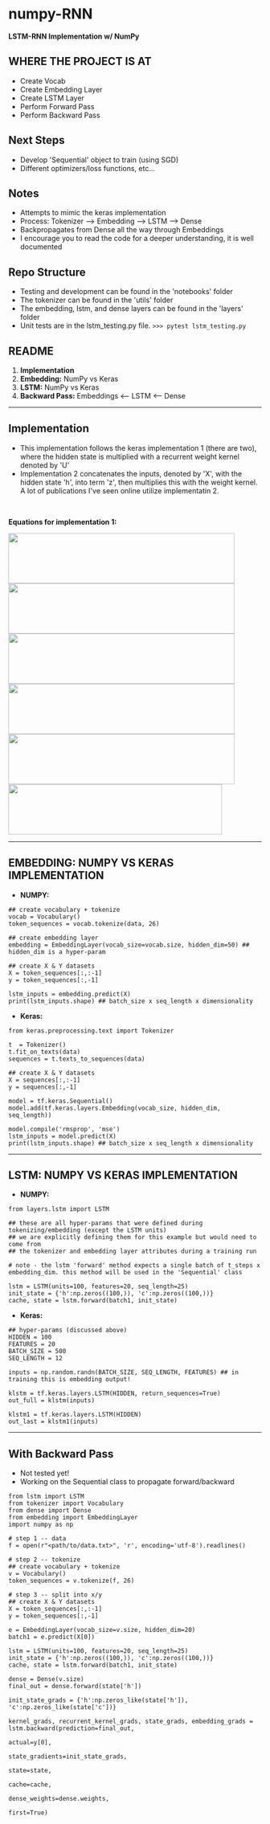 # numpy-RNN
**LSTM-RNN Implementation w/ NumPy**


## WHERE THE PROJECT IS AT
* Create Vocab
* Create Embedding Layer
* Create LSTM Layer
* Perform Forward Pass
* Perform Backward Pass

## Next Steps
* Develop 'Sequential' object to train (using SGD)
* Different optimizers/loss functions, etc...

## Notes
* Attempts to mimic the keras implementation
* Process: Tokenizer --> Embedding --> LSTM --> Dense
* Backpropagates from Dense all the way through Embeddings
* I encourage you to read the code for a deeper understanding, it is well documented

## Repo Structure
* Testing and development can be found in the 'notebooks' folder
* The tokenizer can be found in the 'utils' folder
* The embedding, lstm, and dense layers can be found in the 'layers' folder
* Unit tests are in the lstm_testing.py file. ```>>> pytest lstm_testing.py```

## README
1. **Implementation**
2. **Embedding:** NumPy vs Keras
3. **LSTM:** NumPy vs Keras
4. **Backward Pass:** Embeddings <-- LSTM <-- Dense
-----

## Implementation

* This implementation follows the keras implementation 1 (there are two), where the hidden state is multiplied with a recurrent weight kernel denoted by 'U'
* Implementation 2 concatenates the inputs, denoted by 'X', with the hidden state 'h', into term 'z', then multiplies this with the weight kernel. A lot of publications I've seen online utilize implementatin 2.

<br>

**Equations for implementation 1:**

<img src="https://latex.codecogs.com/svg.latex?f_%7Bt%7D%3D%5Csigma%28W_%7Bf%7DX_%7Bt%7D%2BU_%7Bf%7Dh_%7Bt-1%7D%2Bb_%7Bf%7D%29" height="100" width="450">

<img src="https://latex.codecogs.com/svg.latex?i_%7Bt%7D%3D%5Csigma%28W_%7Bi%7DX_%7Bt%7D%2BU_%7Bi%7Dh_%7Bt-1%7D%2Bb_%7Bi%7D%29" height="100" width="450">

<img src="https://latex.codecogs.com/svg.latex?o_%7Bt%7D%3D%5Csigma%28W_%7Bo%7DX_%7Bt%7D%2BU_%7Bo%7Dh_%7Bt-1%7D%2Bb_%7Bo%7D%29" height="100" width="450">

<img src="https://latex.codecogs.com/svg.latex?%5Cbar%7Bc%7D%3D%5Csigma%28W_%7Bc%7DX_%7Bt%7D%2BU_%7Bc%7Dh_%7Bt-1%7D%2Bb_%7Bc%7D%29" height="100" width="450">

<img src="https://latex.codecogs.com/svg.latex?c_%7Bt%7D%3Df_%7Bt%7D%2Ac_%7Bt-1%7D%2Bi_%7Bt%7D%2A%5Cbar%7Bc_%7Bt%7D%7D" height="100" width="450">

<img src="https://latex.codecogs.com/svg.latex?h_%7Bt%7D%3Do_%7Bt%7D%2Atanh%28c_%7Bt%7D%29" height="100" width="425">


-----
## **EMBEDDING:** NUMPY VS KERAS IMPLEMENTATION
* **NUMPY:**
```
## create vocabulary + tokenize
vocab = Vocabulary()
token_sequences = vocab.tokenize(data, 26)

## create embedding layer
embedding = EmbeddingLayer(vocab_size=vocab.size, hidden_dim=50) ## hidden_dim is a hyper-param

## create X & Y datasets
X = token_sequences[:,:-1]
y = token_sequences[:,-1]

lstm_inputs = embedding.predict(X)
print(lstm_inputs.shape) ## batch_size x seq_length x dimensionality
```

* **Keras:**
```
from keras.preprocessing.text import Tokenizer

t  = Tokenizer()
t.fit_on_texts(data)
sequences = t.texts_to_sequences(data)

## create X & Y datasets
X = sequences[:,:-1]
y = sequences[:,-1]

model = tf.keras.Sequential()
model.add(tf.keras.layers.Embedding(vocab_size, hidden_dim, seq_length))

model.compile('rmsprop', 'mse')
lstm_inputs = model.predict(X)
print(lstm_inputs.shape) ## batch_size x seq_length x dimensionality
```

-----

## **LSTM:** NUMPY VS KERAS IMPLEMENTATION
* **NUMPY:**
```
from layers.lstm import LSTM

## these are all hyper-params that were defined during tokenizing/embedding (except the LSTM units)
## we are explicitly defining them for this example but would need to come from
## the tokenizer and embedding layer attributes during a training run

# note - the lstm 'forward' method expects a single batch of t_steps x embedding_dim. this method will be used in the 'Sequential' class

lstm = LSTM(units=100, features=20, seq_length=25)
init_state = {'h':np.zeros((100,)), 'c':np.zeros((100,))}
cache, state = lstm.forward(batch1, init_state)
```

* **Keras:**
```
## hyper-params (discussed above)
HIDDEN = 100
FEATURES = 20
BATCH_SIZE = 500
SEQ_LENGTH = 12

inputs = np.random.randn(BATCH_SIZE, SEQ_LENGTH, FEATURES) ## in training this is embedding output!

klstm = tf.keras.layers.LSTM(HIDDEN, return_sequences=True)
out_full = klstm(inputs)

klstm1 = tf.keras.layers.LSTM(HIDDEN)
out_last = klstm1(inputs)
```
-----

## **With Backward Pass**

* Not tested yet!
* Working on the Sequential class to propagate forward/backward 

```
from lstm import LSTM
from tokenizer import Vocabulary
from dense import Dense
from embedding import EmbeddingLayer
import numpy as np

# step 1 -- data
f = open(r"<path/to/data.txt>", 'r', encoding='utf-8').readlines()

# step 2 -- tokenize
## create vocabulary + tokenize
v = Vocabulary()
token_sequences = v.tokenize(f, 26)

# step 3 -- split into x/y
## create X & Y datasets
X = token_sequences[:,:-1]
y = token_sequences[:,-1]

e = EmbeddingLayer(vocab_size=v.size, hidden_dim=20)
batch1 = e.predict(X[0])

lstm = LSTM(units=100, features=20, seq_length=25)
init_state = {'h':np.zeros((100,)), 'c':np.zeros((100,))}
cache, state = lstm.forward(batch1, init_state)

dense = Dense(v.size)
final_out = dense.forward(state['h'])

init_state_grads = {'h':np.zeros_like(state['h']), 'c':np.zeros_like(state['c'])}

kernel_grads, recurrent_kernel_grads, state_grads, embedding_grads = lstm.backward(prediction=final_out,
                                                                                    actual=y[0],
                                                                                    state_gradients=init_state_grads, 
                                                                                    state=state, 
                                                                                    cache=cache,
                                                                                    dense_weights=dense.weights, 
                                                                                    first=True)
```
